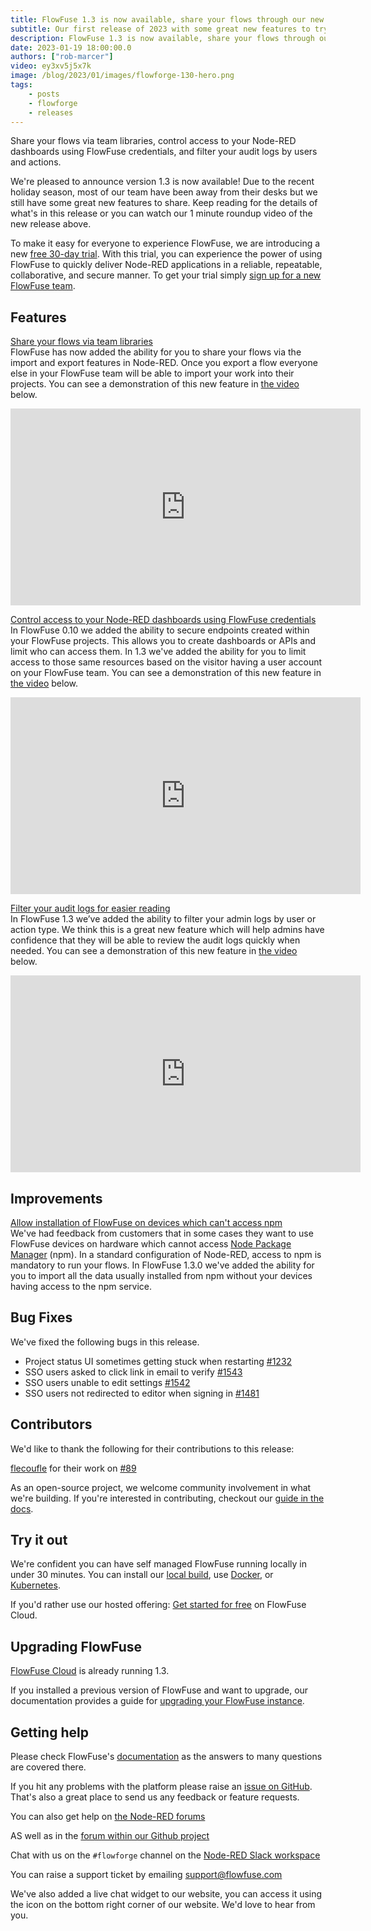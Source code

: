 ```yaml
---
title: FlowFuse 1.3 is now available, share your flows through our new team libraries and much more
subtitle: Our first release of 2023 with some great new features to try out, happy new year from everyone at FlowFuse!
description: FlowFuse 1.3 is now available, share your flows through our new team libraries and much more
date: 2023-01-19 18:00:00.0
authors: ["rob-marcer"]
video: ey3xv5j5x7k
image: /blog/2023/01/images/flowforge-130-hero.png
tags:
    - posts
    - flowforge
    - releases
---
```


Share your flows via team libraries, control access to your Node-RED dashboards using FlowFuse credentials, and filter your audit logs by users and actions.

<!--more-->

We're pleased to announce version 1.3 is now available! Due to the recent holiday season, most of our team have been away from their desks but we still have some great new features to share. Keep reading for the details of what's in this release or you can watch our 1 minute roundup video of the new release above.

To make it easy for everyone to experience FlowFuse, we are introducing a new [free 30-day trial](https://app.flowforge.com/account/create). With this trial, you can experience the power of using FlowFuse to quickly deliver Node-RED applications in a reliable, repeatable, collaborative, and secure manner. To get your trial simply [sign up for a new FlowFuse team](https://app.flowforge.com/account/create).

## Features

[Share your flows via team libraries](https://github.com/flowforge/flowforge/issues/237) \
FlowFuse has now added the ability for you to share your flows via the import and export features in Node-RED. Once you export a flow everyone else in your FlowFuse team will be able to import your work into their projects. You can see a demonstration of this new feature in [the video](https://youtu.be/B7XK3TUklUU) below.

<div><iframe width="560" height="315" src="https://www.youtube.com/embed/B7XK3TUklUU" title="YouTube video player" frameborder="0" allow="accelerometer; autoplay; clipboard-write; encrypted-media; gyroscope; picture-in-picture" allowfullscreen></iframe>

[Control access to your Node-RED dashboards using FlowFuse credentials](https://github.com/flowforge/flowforge/issues/1325) \
In FlowFuse 0.10 we added the ability to secure endpoints created within your FlowFuse projects. This allows you to create dashboards or APIs and limit who can access them. In 1.3 we've added the ability for you to limit access to those same resources based on the visitor having a user account on your FlowFuse team. You can see a demonstration of this new feature in [the video](https://youtu.be/JRk-Cf7eNIo) below.

<div><iframe width="560" height="315" src="https://www.youtube.com/embed/JRk-Cf7eNIo" title="YouTube video player" frameborder="0" allow="accelerometer; autoplay; clipboard-write; encrypted-media; gyroscope; picture-in-picture" allowfullscreen></iframe>

[Filter your audit logs for easier reading](https://github.com/flowforge/flowforge/issues/1448) \
In FlowFuse 1.3 we’ve added the ability to filter your admin logs by user or action type. We think this is a great new feature which will help admins have confidence that they will be able to review the audit logs quickly when needed. You can see a demonstration of this new feature in [the video](https://youtu.be/p0Vuy5x42Go) below.

<div><iframe width="560" height="315" src="https://www.youtube.com/embed/p0Vuy5x42Go" title="YouTube video player" frameborder="0" allow="accelerometer; autoplay; clipboard-write; encrypted-media; gyroscope; picture-in-picture" allowfullscreen></iframe>

## Improvements

[Allow installation of FlowFuse on devices which can't access npm](https://github.com/flowforge/flowforge-device-agent/issues/45) \
We've had feedback from customers that in some cases they want to use FlowFuse devices on hardware which cannot access [Node Package Manager](https://www.npmjs.com/) (npm). In a standard configuration of Node-RED, access to npm is mandatory to run your flows. In FlowFuse 1.3.0 we've added the ability for you to import all the data usually installed from npm without your devices having access to the npm service.

## Bug Fixes

We've fixed the following bugs in this release.
- Project status UI sometimes getting stuck when restarting [#1232](https://github.com/flowforge/flowforge/issues/1232)
- SSO users asked to click link in email to verify [#1543](https://github.com/flowforge/flowforge/issues/1543)
- SSO users unable to edit settings [#1542](https://github.com/flowforge/flowforge/issues/1542)
- SSO users not redirected to editor when signing in [#1481](https://github.com/flowforge/flowforge/issues/1481)

## Contributors

We'd like to thank the following for their contributions to this release:

[flecoufle](https://github.com/flecoufle) for their work on [#89](https://github.com/flowforge/helm/pull/89)

As an open-source project, we welcome community involvement in what we're building.
If you're interested in contributing, checkout our [guide in the docs](https://flowforge.com/docs/contribute/).

## Try it out

We're confident you can have self managed FlowFuse running locally in under 30 minutes.
You can install our [local build](https://flowforge.com/docs/install/local/), use [Docker](https://flowforge.com/docs/install/docker/), or [Kubernetes](https://flowforge.com/docs/install/kubernetes/).

If you'd rather use our hosted offering: [Get started for free](https://app.flowforge.com/account/create) on FlowFuse Cloud.

## Upgrading FlowFuse

[FlowFuse Cloud](https://app.flowforge.com) is already running 1.3.

If you installed a previous version of FlowFuse and want to upgrade, our documentation provides a
guide for [upgrading your FlowFuse instance](https://flowforge.com/docs/upgrade/).

## Getting help

Please check FlowFuse's [documentation](https://flowforge.com/docs/) as the answers to many questions are covered there.

If you hit any problems with the platform please raise an [issue on GitHub](https://github.com/flowforge/flowforge/issues).
That's also a great place to send us any feedback or feature requests.

You can also get help on [the Node-RED forums](https://discourse.nodered.org/)

AS well as in the [forum within our Github project](https://github.com/flowforge/flowforge/discussions)

Chat with us on the `#flowforge` channel on the [Node-RED Slack workspace](https://nodered.org/slack)

You can raise a support ticket by emailing [support@flowfuse.com](mailto:support@flowfuse.com)

We've also added a live chat widget to our website, you can access it using the icon on the bottom right corner of our website. We'd love to hear from you.